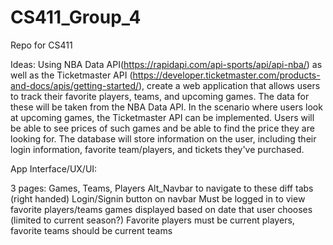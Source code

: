 # CS411_Group_4
Repo for CS411


Ideas: 
Using NBA Data API(https://rapidapi.com/api-sports/api/api-nba/) as well as the Ticketmaster API (https://developer.ticketmaster.com/products-and-docs/apis/getting-started/), create a web application that allows users to track their favorite players, teams, and upcoming games. The data for these will be taken from the NBA Data API. In the scenario where users look at upcoming games, the Ticketmaster API can be implemented. Users will be able to see prices of such games and be able to find the price they are looking for. The database will store information on the user, including their login information, favorite team/players, and tickets they've purchased.

App Interface/UX/UI:

3 pages: Games, Teams, Players
Alt_Navbar to navigate to these diff tabs (right handed)
Login/Signin button on navbar
Must be logged in to view favorite players/teams
games displayed based on date that user chooses (limited to current season?)
Favorite players must be current players, favorite teams should be current teams
